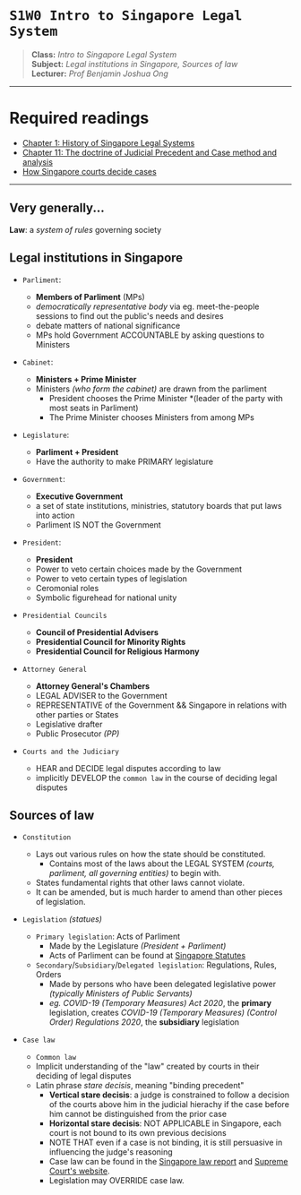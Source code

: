 # `S1W0 Intro to Singapore Legal System`

> **Class:** *Intro to Singapore Legal System*  
> **Subject:** *Legal institutions in Singapore, Sources of law*  
> **Lecturer:** *Prof Benjamin Joshua Ong*  

---

# Required readings

* [Chapter 1: History of Singapore Legal Systems](chapter1-HistoryLegalSystem.pdf)
* [Chapter 11: The doctrine of Judicial Precedent and Case method and analysis](chapter11-JudicialPrecedent.pdf)
* [How Singapore courts decide cases](https://smulexicon.com/2021/05/03/standing-by-decided-things-how-the-singapore-courts-decide-cases/)

---

## Very generally...

**Law**: a *system of rules* governing society

## Legal institutions in Singapore

* `Parliment`:
    * **Members of Parliment** (MPs) 
    * *democratically representative body* via eg. meet-the-people sessions to find out the public's needs and desires
    *  debate matters of national significance
    * MPs hold Government ACCOUNTABLE by asking questions to Ministers

* `Cabinet`:
    * **Ministers + Prime Minister**
    * Ministers *(who form the cabinet)* are drawn from the parliment
        * President chooses the Prime Minister *(leader of the party with most seats in Parliment)
        * The Prime Minister chooses Ministers from among MPs  

* `Legislature`:
    * **Parliment + President**
    * Have the authority to make PRIMARY legislature

* `Government`:
    * **Executive Government**
    * a set of state institutions, ministries, statutory boards that put laws into action
    * Parliment IS NOT the Government

* `President`:
    * **President**
    * Power to veto certain choices made by the Government
    * Power to veto certain types of legislation
    * Ceromonial roles
    * Symbolic figurehead for national unity

* `Presidential Councils`
    * **Council of Presidential Advisers**
    * **Presidential Council for Minority Rights**
    * **Presidential Council for Religious Harmony**

* `Attorney General`
    * **Attorney General's Chambers**
    * LEGAL ADVISER to the Government
    * REPRESENTATIVE of the Government && Singapore in relations with other parties or States
    * Legislative drafter
    * Public Prosecutor *(PP)*

* `Courts and the Judiciary`
    * HEAR and DECIDE legal disputes according to law
    * implicitly DEVELOP the `common law` in the course of deciding legal disputes

## Sources of law

* `Constitution`
    * Lays out various rules on how the state should be constituted.
        * Contains most of the laws about the LEGAL SYSTEM *(courts, parliment, all governing entities)* to begin with.
    * States fundamental rights that other laws cannot violate.
    * It can be amended, but is much harder to amend than other pieces of legislation.

* `Legislation` *(statues)*
    * `Primary legislation`: Acts of Parliment
        * Made by the Legislature *(President + Parliment)*
        * Acts of Parliment can be found at [Singapore Statutes](https://sso.agc.gov.sg)
    * `Secondary`/`Subsidiary`/`Delegated legislation`: Regulations, Rules, Orders
        * Made by persons who have been delegated legislative power *(typically Ministers of Public Servants)*
        * *eg. COVID-19 (Temporary Measures) Act 2020*, the **primary** legislation, creates *COVID-19 (Temporary Measures) (Control Order) Regulations 2020*, the **subsidiary** legislation

* `Case law`
    * `Common law`
    * Implicit understanding of the "law" created by courts in their deciding of legal disputes
    * Latin phrase *stare decisis*, meaning "binding precedent"
        * **Vertical stare decisis**: a judge is constrained to follow a decision of the courts above him in the judicial hierachy if the case before him cannot be distinguished from the prior case
        * **Horizontal stare decisis**: NOT APPLICABLE in Singapore, each court is not bound to its own previous decisions
        * NOTE THAT even if a case is not binding, it is still persuasive in influencing the judge's reasoning
        * Case law can be found in the [Singapore law report](https://www.sal.org.sg/Resources-Tools/LawNet) and [Supreme Court's website](https://www.judiciary.gov.sg/judgments).
        * Legislation may OVERRIDE case law.

